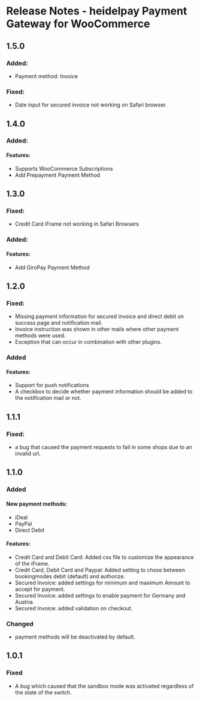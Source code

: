 # Release Notes - heidelpay Payment Gateway for WooCommerce

## 1.5.0

### Added:
- Payment method: Invoice
### Fixed: 
- Date input for secured invoice not working on Safari browser.

## 1.4.0

### Added:
#### Features:
- Supports WooCommerce Subscriptions
- Add Prepayment Payment Method

## 1.3.0

### Fixed:
- Credit Card iFrame not working in Safari Browsers

### Added:
#### Features:
- Add GiroPay Payment Method

## 1.2.0

### Fixed:
- Missing payment information for secured invoice and direct debit on success page and notification mail.
- Invoice instruction was shown in other mails where other payment methods were used.
- Exception that can occur in combination with other plugins.

### Added
#### Features:
- Support for push notifications
- A checkbox to decide whether payment information should be added to the notification mail or not.

## 1.1.1

### Fixed:
- a bug that caused the payment requests to fail in some shops due to an invalid url.

## 1.1.0

### Added

#### New payment methods:
 - iDeal
 - PayPal
 - Direct Debit

#### Features:
- Credit Card and Debit Card: Added css file to customize the appearance of the iFrame.
- Credit Card, Debit Card and Paypal: Added setting to chose between bookingmodes debit (default) and authorize.
- Secured Invoice: added settings for minimum and maximum Amount to accept for payment.
- Secured Invoice: added settings to enable payment for Germany and Austria.
- Secured Invoice: added validation on checkout.

### Changed
- payment methods will be deactivated by default.

## 1.0.1

### Fixed
- A bug which caused that the sandbox mode was activated regardless of the state of the switch.